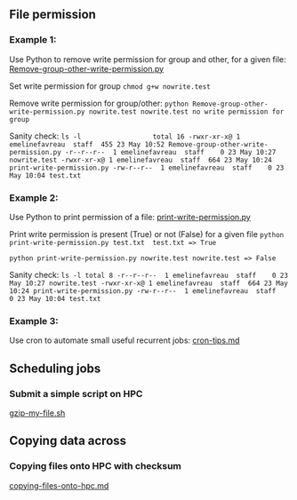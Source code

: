 ## File permission

### Example 1:

Use Python to remove write permission for group and other, for a given file: [Remove-group-other-write-permission.py](https://github.com/EmelineFavreau/data-handling/blob/master/Remove-group-other-write-permission.py)


Set write permission for group `chmod g+w nowrite.test`

Remove write permission for group/other:
`python Remove-group-other-write-permission.py nowrite.test
nowrite.test no write permission for group`

Sanity check:
`ls -l                 
total 16
-rwxr-xr-x@ 1 emelinefavreau  staff  455 23 May 10:52 Remove-group-other-write-permission.py
-r--r--r--  1 emelinefavreau  staff    0 23 May 10:27 nowrite.test
-rwxr-xr-x@ 1 emelinefavreau  staff  664 23 May 10:24 print-write-permission.py
-rw-r--r--  1 emelinefavreau  staff    0 23 May 10:04 test.txt`


### Example 2:

Use Python to print permission of a file: [print-write-permission.py](https://github.com/EmelineFavreau/data-handling/blob/master/print-write-permission.py)

Print write permission is present (True) or not (False) for a given file
`python print-write-permission.py test.txt 
test.txt => True`

`python print-write-permission.py nowrite.test
nowrite.test => False`

Sanity check:
`ls -l
total 8
-r--r--r--  1 emelinefavreau  staff    0 23 May 10:27 nowrite.test
-rwxr-xr-x@ 1 emelinefavreau  staff  664 23 May 10:24 print-write-permission.py
-rw-r--r--  1 emelinefavreau  staff    0 23 May 10:04 test.txt`


### Example 3: 

Use cron to automate small useful recurrent jobs: [cron-tips.md](https://github.com/EmelineFavreau/data-handling/blob/master/cron-tips.md)


## Scheduling jobs

### Submit a simple script on HPC

[gzip-my-file.sh](https://github.com/EmelineFavreau/data-handling/blob/master/gzip-my-file.sh)


## Copying data across

### Copying files onto HPC with checksum

[copying-files-onto-hpc.md](https://github.com/EmelineFavreau/data-handling/blob/master/copying-files-onto-hpc.md)

